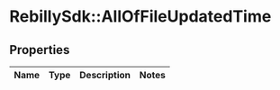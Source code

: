 # RebillySdk::AllOfFileUpdatedTime

## Properties
Name | Type | Description | Notes
------------ | ------------- | ------------- | -------------

